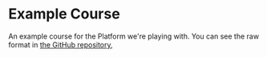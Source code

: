 # Example Course
An example course for the Platform we're playing with. You can see the raw format in [the GitHub repository](https://github.com/CodingCarlos/learner-program),
